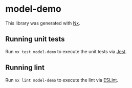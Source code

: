 # model-demo

This library was generated with [Nx](https://nx.dev).

## Running unit tests

Run `nx test model-demo` to execute the unit tests via [Jest](https://jestjs.io).

## Running lint

Run `nx lint model-demo` to execute the lint via [ESLint](https://eslint.org/).
